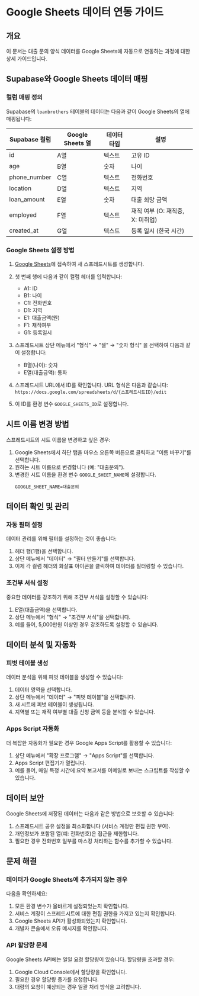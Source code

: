 # Google Sheets 데이터 연동 가이드

## 개요
이 문서는 대출 문의 양식 데이터를 Google Sheets에 자동으로 연동하는 과정에 대한 상세 가이드입니다.

## Supabase와 Google Sheets 데이터 매핑

### 컬럼 매핑 정의
Supabase의 `loanbrothers` 테이블의 데이터는 다음과 같이 Google Sheets의 열에 매핑됩니다:

| Supabase 컬럼 | Google Sheets 열 | 데이터 타입 | 설명 |
|-------------|----------------|------------|------|
| id          | A열            | 텍스트       | 고유 ID |
| age         | B열            | 숫자        | 나이 |
| phone_number | C열           | 텍스트       | 전화번호 |
| location    | D열            | 텍스트       | 지역 |
| loan_amount | E열            | 숫자        | 대출 희망 금액 |
| employed    | F열            | 텍스트       | 재직 여부 (O: 재직중, X: 미취업) |
| created_at  | G열            | 텍스트       | 등록 일시 (한국 시간) |

### Google Sheets 설정 방법

1. [Google Sheets](https://sheets.google.com/)에 접속하여 새 스프레드시트를 생성합니다.
2. 첫 번째 행에 다음과 같이 컬럼 헤더를 입력합니다:
   - A1: ID
   - B1: 나이
   - C1: 전화번호
   - D1: 지역
   - E1: 대출금액(원)
   - F1: 재직여부
   - G1: 등록일시

3. 스프레드시트 상단 메뉴에서 "형식" → "셀" → "숫자 형식" 을 선택하여 다음과 같이 설정합니다:
   - B열(나이): 숫자
   - E열(대출금액): 통화

4. 스프레드시트 URL에서 ID를 확인합니다. URL 형식은 다음과 같습니다:
   `https://docs.google.com/spreadsheets/d/{스프레드시트ID}/edit`

5. 이 ID를 환경 변수 `GOOGLE_SHEETS_ID`로 설정합니다.

## 시트 이름 변경 방법

스프레드시트의 시트 이름을 변경하고 싶은 경우:

1. Google Sheets에서 하단 탭을 마우스 오른쪽 버튼으로 클릭하고 "이름 바꾸기"를 선택합니다.
2. 원하는 시트 이름으로 변경합니다 (예: "대출문의").
3. 변경한 시트 이름을 환경 변수 `GOOGLE_SHEET_NAME`에 설정합니다.
   ```
   GOOGLE_SHEET_NAME=대출문의
   ```

## 데이터 확인 및 관리

### 자동 필터 설정
데이터 관리를 위해 필터를 설정하는 것이 좋습니다:

1. 헤더 행(1행)을 선택합니다.
2. 상단 메뉴에서 "데이터" → "필터 만들기"를 선택합니다.
3. 이제 각 컬럼 헤더의 화살표 아이콘을 클릭하여 데이터를 필터링할 수 있습니다.

### 조건부 서식 설정
중요한 데이터를 강조하기 위해 조건부 서식을 설정할 수 있습니다:

1. E열(대출금액)을 선택합니다.
2. 상단 메뉴에서 "형식" → "조건부 서식"을 선택합니다.
3. 예를 들어, 5,000만원 이상인 경우 강조하도록 설정할 수 있습니다.

## 데이터 분석 및 자동화 

### 피벗 테이블 생성
데이터 분석을 위해 피벗 테이블을 생성할 수 있습니다:

1. 데이터 영역을 선택합니다.
2. 상단 메뉴에서 "데이터" → "피벗 테이블"을 선택합니다.
3. 새 시트에 피벗 테이블이 생성됩니다.
4. 지역별 또는 재직 여부별 대출 신청 금액 등을 분석할 수 있습니다.

### Apps Script 자동화
더 복잡한 자동화가 필요한 경우 Google Apps Script를 활용할 수 있습니다:

1. 상단 메뉴에서 "확장 프로그램" → "Apps Script"를 선택합니다.
2. Apps Script 편집기가 열립니다.
3. 예를 들어, 매일 특정 시간에 요약 보고서를 이메일로 보내는 스크립트를 작성할 수 있습니다.

## 데이터 보안

Google Sheets에 저장된 데이터는 다음과 같은 방법으로 보호할 수 있습니다:

1. 스프레드시트 공유 설정을 최소화합니다 (서비스 계정만 편집 권한 부여).
2. 개인정보가 포함된 열(예: 전화번호)은 접근을 제한합니다.
3. 필요한 경우 전화번호 일부를 마스킹 처리하는 함수를 추가할 수 있습니다.

## 문제 해결

### 데이터가 Google Sheets에 추가되지 않는 경우
다음을 확인하세요:

1. 모든 환경 변수가 올바르게 설정되었는지 확인합니다.
2. 서비스 계정이 스프레드시트에 대한 편집 권한을 가지고 있는지 확인합니다.
3. Google Sheets API가 활성화되었는지 확인합니다.
4. 개발자 콘솔에서 오류 메시지를 확인합니다.

### API 할당량 문제
Google Sheets API에는 일일 요청 할당량이 있습니다. 할당량을 초과할 경우:

1. Google Cloud Console에서 할당량을 확인합니다.
2. 필요한 경우 할당량 증가를 요청합니다.
3. 대량의 요청이 예상되는 경우 일괄 처리 방식을 고려합니다. 